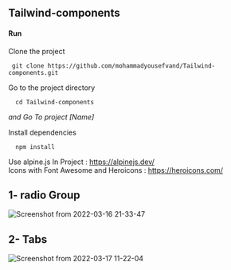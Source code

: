 ## Tailwind-components

#### Run

Clone the project

     git clone https://github.com/mohammadyousefvand/Tailwind-components.git

Go to the project directory

      cd Tailwind-components
*and Go To project [Name]*

Install dependencies

      npm install
      
Use alpine.js In Project : https://alpinejs.dev/
<br/>
Icons with Font Awesome and Heroicons : https://heroicons.com/

## 1- radio Group

![Screenshot from 2022-03-16 21-33-47](https://user-images.githubusercontent.com/91375726/158657737-8d2c632f-a8ba-4591-a042-9b5ca09f5dda.png)

## 2- Tabs

![Screenshot from 2022-03-17 11-22-04](https://user-images.githubusercontent.com/91375726/158762602-1c541454-ac91-4456-87ad-6f9bd0dcd9dd.png)
